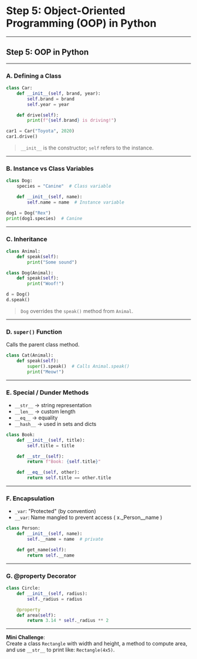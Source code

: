 # **Step 5: Object-Oriented Programming (OOP) in Python**

---

## **Step 5: OOP in Python**

---

### **A. Defining a Class**
```python
class Car:
    def __init__(self, brand, year):
        self.brand = brand
        self.year = year

    def drive(self):
        print(f"{self.brand} is driving!")

car1 = Car("Toyota", 2020)
car1.drive()
```

> `__init__` is the constructor; `self` refers to the instance.

---

### **B. Instance vs Class Variables**
```python
class Dog:
    species = "Canine"  # Class variable

    def __init__(self, name):
        self.name = name  # Instance variable

dog1 = Dog("Rex")
print(dog1.species)  # Canine
```

---

### **C. Inheritance**
```python
class Animal:
    def speak(self):
        print("Some sound")

class Dog(Animal):
    def speak(self):
        print("Woof!")

d = Dog()
d.speak()
```

> `Dog` overrides the `speak()` method from `Animal`.

---

### **D. `super()` Function**
Calls the parent class method.

```python
class Cat(Animal):
    def speak(self):
        super().speak()  # Calls Animal.speak()
        print("Meow!")
```

---

### **E. Special / Dunder Methods**
- `__str__` → string representation
- `__len__` → custom length
- `__eq__` → equality
- `__hash__` → used in sets and dicts

```python
class Book:
    def __init__(self, title):
        self.title = title

    def __str__(self):
        return f"Book: {self.title}"

    def __eq__(self, other):
        return self.title == other.title
```

---

### **F. Encapsulation**
- `_var`: "Protected" (by convention)
- `__var`: Name mangled to prevent access ( x._Person__name )
```python
class Person:
    def __init__(self, name):
        self.__name = name  # private

    def get_name(self):
        return self.__name
```

---

### **G. @property Decorator**
```python
class Circle:
    def __init__(self, radius):
        self._radius = radius

    @property
    def area(self):
        return 3.14 * self._radius ** 2
```

---

**Mini Challenge**:  
Create a class `Rectangle` with width and height, a method to compute area, and use `__str__` to print like: `Rectangle(4x5)`.
